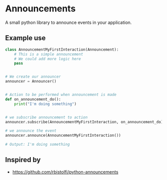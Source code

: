 # Announcements

A small python library to announce events in your application.

## Example use

```python
class AnnouncementMyFirstInteraction(Announcement):
    # This is a simple announcement
    # We could add more logic here
    pass


# We create our announcer
announcer = Announcer()


# Action to be performed when announcement is made
def on_announcement_do():
    print("I'm doing something")


# we subscribe announcement to action
announcer.subscribe(AnnouncementMyFirstInteraction, on_announcement_do)

# we announce the event
announcer.announce(AnnouncementMyFirstInteraction())

# Output: I'm doing something
```

## Inspired by

* https://github.com/rbistolfi/python-announcements
